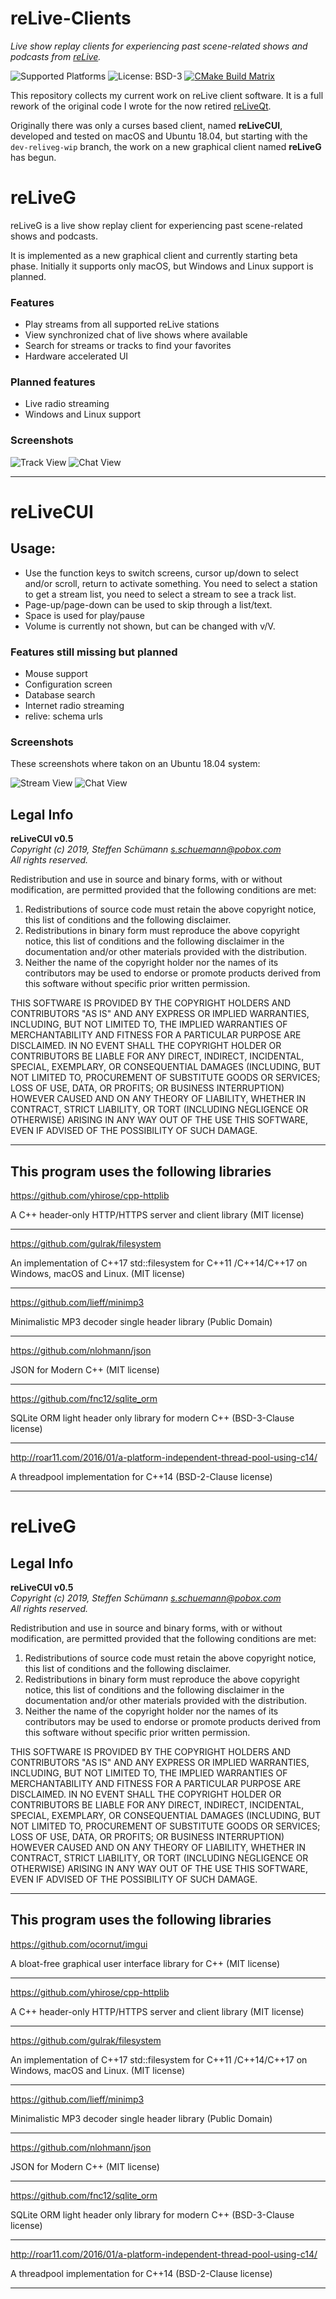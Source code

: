 # reLive-Clients

_Live show replay clients for experiencing past scene-related shows and podcasts from [reLive](http://relive.nu)._

![Supported Platforms](https://img.shields.io/badge/platform-macOS%20%7C%20Linux%20%7C%20Windows-blue.svg)
![License: BSD-3](https://img.shields.io/badge/License-BSD3-blue.svg)
[![CMake Build Matrix](https://github.com/fuersten/csvsqldb/workflows/CMake%20Build%20Matrix/badge.svg?branch=modernize)](https://github.com/fuersten/csvsqldb/actions)

This repository collects my current work on reLive client software. It is a full rework of the original code I wrote for the now retired [reLiveQt](https://relive.gulrak.net/reliveqt).

Originally there was only a curses based client, named **reLiveCUI**, developed and tested on macOS and Ubuntu 18.04,
but starting with the `dev-reliveg-wip` branch, the work on a new graphical client named **reLiveG** has begun.

# reLiveG

reLiveG is a live show replay client for experiencing past scene-related shows and podcasts.

It is implemented as a new graphical client and currently starting beta phase. Initially
it supports only macOS, but Windows and Linux support is planned.

### Features

* Play streams from all supported reLive stations
* View synchronized chat of live shows where available
* Search for streams or tracks to find your favorites
* Hardware accelerated UI

### Planned features

* Live radio streaming
* Windows and Linux support

### Screenshots

![Track View](https://github.com/gulrak/relive-client/blob/master/screenshots/reliveg-macos-tracks_v0.7.53.png?raw=true)
![Chat View](https://github.com/gulrak/relive-client/blob/master/screenshots/reliveg-macos-chat_v0.7.53.png?raw=true)

---
# reLiveCUI

## Usage:

* Use the function keys to switch screens, cursor up/down to select and/or scroll,
  return to activate something. You need to select a station to get a stream list,
  you need to select a stream to see a track list.
* Page-up/page-down can be used to skip through a list/text.
* Space is used for play/pause
* Volume is currently not shown, but can be changed with v/V.


### Features still missing but planned

* Mouse support
* Configuration screen
* Database search
* Internet radio streaming
* relive: schema urls

### Screenshots

These screenshots where takon on an Ubuntu 18.04 system:

![Stream View](https://github.com/gulrak/relive-client/blob/master/screenshots/relivecui-linux-streams_v0.3.33.png?raw=true)
![Chat View](https://github.com/gulrak/relive-client/blob/master/screenshots/relivecui-linux-chat_v0.3.33.png?raw=true)

## Legal Info

**reLiveCUI v0.5**<br>
_Copyright (c) 2019, Steffen Schümann <s.schuemann@pobox.com><br>
All rights reserved._

Redistribution and use in source and binary forms, with or without modification, are permitted provided that the following conditions are met:

1. Redistributions of source code must retain the above copyright notice, this list of conditions and the following disclaimer.
2. Redistributions in binary form must reproduce the above copyright notice, this list of conditions and the following disclaimer in the documentation and/or other materials provided with the distribution.
3. Neither the name of the copyright holder nor the names of its contributors may be used to endorse or promote products derived from this software without specific prior written permission.

THIS SOFTWARE IS PROVIDED BY THE COPYRIGHT HOLDERS AND CONTRIBUTORS "AS IS" AND
ANY EXPRESS OR IMPLIED WARRANTIES, INCLUDING, BUT NOT LIMITED TO, THE IMPLIED
WARRANTIES OF MERCHANTABILITY AND FITNESS FOR A PARTICULAR PURPOSE ARE
DISCLAIMED. IN NO EVENT SHALL THE COPYRIGHT HOLDER OR CONTRIBUTORS BE LIABLE
FOR ANY DIRECT, INDIRECT, INCIDENTAL, SPECIAL, EXEMPLARY, OR CONSEQUENTIAL
DAMAGES (INCLUDING, BUT NOT LIMITED TO, PROCUREMENT OF SUBSTITUTE GOODS OR
SERVICES; LOSS OF USE, DATA, OR PROFITS; OR BUSINESS INTERRUPTION) HOWEVER
CAUSED AND ON ANY THEORY OF LIABILITY, WHETHER IN CONTRACT, STRICT LIABILITY,
OR TORT (INCLUDING NEGLIGENCE OR OTHERWISE) ARISING IN ANY WAY OUT OF THE USE
THIS SOFTWARE, EVEN IF ADVISED OF THE POSSIBILITY OF SUCH DAMAGE.

----

## This program uses the following libraries

https://github.com/yhirose/cpp-httplib

A C++ header-only HTTP/HTTPS server and client library (MIT license)

----

https://github.com/gulrak/filesystem

An implementation of C++17 std::filesystem for C++11 /C++14/C++17 on Windows, macOS and Linux. (MIT license)

----

https://github.com/lieff/minimp3

Minimalistic MP3 decoder single header library (Public Domain)

----

https://github.com/nlohmann/json

JSON for Modern C++ (MIT license)

----

https://github.com/fnc12/sqlite_orm

SQLite ORM light header only library for modern C++ (BSD-3-Clause license)

----

http://roar11.com/2016/01/a-platform-independent-thread-pool-using-c14/

A threadpool implementation for C++14 (BSD-2-Clause license)

----

# reLiveG

## Legal Info

**reLiveCUI v0.5**<br>
_Copyright (c) 2019, Steffen Schümann <s.schuemann@pobox.com><br>
All rights reserved._

Redistribution and use in source and binary forms, with or without modification, are permitted provided that the following conditions are met:

1. Redistributions of source code must retain the above copyright notice, this list of conditions and the following disclaimer.
2. Redistributions in binary form must reproduce the above copyright notice, this list of conditions and the following disclaimer in the documentation and/or other materials provided with the distribution.
3. Neither the name of the copyright holder nor the names of its contributors may be used to endorse or promote products derived from this software without specific prior written permission.

THIS SOFTWARE IS PROVIDED BY THE COPYRIGHT HOLDERS AND CONTRIBUTORS "AS IS" AND
ANY EXPRESS OR IMPLIED WARRANTIES, INCLUDING, BUT NOT LIMITED TO, THE IMPLIED
WARRANTIES OF MERCHANTABILITY AND FITNESS FOR A PARTICULAR PURPOSE ARE
DISCLAIMED. IN NO EVENT SHALL THE COPYRIGHT HOLDER OR CONTRIBUTORS BE LIABLE
FOR ANY DIRECT, INDIRECT, INCIDENTAL, SPECIAL, EXEMPLARY, OR CONSEQUENTIAL
DAMAGES (INCLUDING, BUT NOT LIMITED TO, PROCUREMENT OF SUBSTITUTE GOODS OR
SERVICES; LOSS OF USE, DATA, OR PROFITS; OR BUSINESS INTERRUPTION) HOWEVER
CAUSED AND ON ANY THEORY OF LIABILITY, WHETHER IN CONTRACT, STRICT LIABILITY,
OR TORT (INCLUDING NEGLIGENCE OR OTHERWISE) ARISING IN ANY WAY OUT OF THE USE
THIS SOFTWARE, EVEN IF ADVISED OF THE POSSIBILITY OF SUCH DAMAGE.

----

## This program uses the following libraries

https://github.com/ocornut/imgui

A bloat-free graphical user interface library for C++ (MIT license)

----

https://github.com/yhirose/cpp-httplib

A C++ header-only HTTP/HTTPS server and client library (MIT license)

----

https://github.com/gulrak/filesystem

An implementation of C++17 std::filesystem for C++11 /C++14/C++17 on Windows, macOS and Linux. (MIT license)

----

https://github.com/lieff/minimp3

Minimalistic MP3 decoder single header library (Public Domain)

----

https://github.com/nlohmann/json

JSON for Modern C++ (MIT license)

----

https://github.com/fnc12/sqlite_orm

SQLite ORM light header only library for modern C++ (BSD-3-Clause license)

----

http://roar11.com/2016/01/a-platform-independent-thread-pool-using-c14/

A threadpool implementation for C++14 (BSD-2-Clause license)

----
